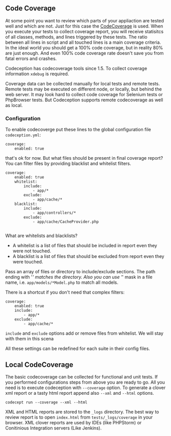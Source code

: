 ## Code Coverage

At some point you want to review which parts of your appliaction are tested well and which are not. 
Just for this case the [CodeCoverage](http://en.wikipedia.org/wiki/Code_coverage) is used. When you execute your tests to collect coverage report, 
you will receive statisitcs of all classes, methods, and lines triggered by these tests. 
The ratio between all lines in script and all touched lines is a main coverage criteria. In the ideal world you should get a 100% code coverage,
but in reality 80% are just enough. And even 100% code coverage rate doesn't save you from fatal errors and crashes. 

Codeception has codecoverage tools since 1.5. To collect coverage information `xdebug` is required.

Coverage data can be collected manually for local tests and remote tests. Remote tests may be executed on different node, 
or locally, but behind the web server. It may look hard to collect code coverage for Selenium tests or PhpBrowser tests. But Codeception
supports remote codecoverage as well as local.

### Configuration

To enable codecoverge put these lines to the global configuration file `codeception.yml`:

```
coverage:
    enabled: true
```

that's ok for now. But what files should be present in final coverage report? You can filter files by providing blacklist and whitelist filters.

```
coverage:
    enabled: true
    whitelist:
        include:
            - app/*            
        exclude:
            - app/cache/*
    blacklist:
        include:
            - app/controllers/*
        exclude:
            - app/cache/CacheProvider.php
    
```
What are whitelists and blacklists?

* A whitelist is a list of files that should be included in report even they were not touched.
* A blacklist is a list of files that should be excluded from report even they were touched.

Pass an array of files or directory to include/exclude sections. The path ending with '*' matches the directory.
Also you can use '*' mask in a file name, i.e. `app/models/*Model.php` to match all models.

There is a shortcut if you don't need that complex filters:

```
coverage:
    enabled: true
    include:
        - app/*
    exclude:
        - app/cache/*
```

`include` and `exclude` options add or remove files from whitelist. We will stay with them in this scena

All these settings can be redefined for each suite in their config files. 

## Local CodeCoverage

The basic codecoverage can be collected for functional and unit tests.
If you performed configurations steps from above you are ready to go.
All you need is to execute codeception with `--coverage` option.
To generate a clover xml report or a tasty html report append also `--xml` and `--html` options.

```
codecept run --coverage --xml --html
```

XML and HTML reports are stored to the `_logs` directory. The best way to review report is to open `index.html` from `tests/_logs/coverage` in your browser.
XML clover reports are used by IDEs (like PHPStorm) or Conitinious Integration servers (Like Jenkins).


